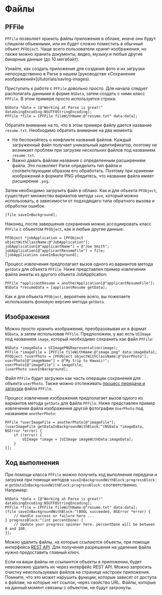 # Файлы

## PFFile

`PFFile` позволяет хранить файлы приложения в облаке, иначе они будут слишком объемными, или их будет сложно поместить в обычный объект `PFObject`. Чаще всего пользователи хранят изображения, но также можно хранить документы, видео, музыку и любые другие бинарные данные (до 10 мегабайт).

<div class='tip info'><div>
  Узнайте, как создать приложение для создания фото и их загрузки непосредственно в Parse в нашем [руководстве «Сохранение изображений»](/tutorials/saving-images).
</div></div>

Приступить к работе с `PFFile` довольно просто. Для начала следует располагать данными в форме `NSData`, затем создать с ними класс `PFFile`. В этом примере просто используется строка:

```objc
NSData *data = [@"Working at Parse is great!" dataUsingEncoding:NSUTF8StringEncoding];
PFFile *file = [PFFile fileWithName:@"resume.txt" data:data];
```

Обратите внимание на то, что в этом примере файлу дается название `resume.txt`. Необходимо обратить внимание на два момента: 

*   Не беспокойтесь о конфликте названий файлов. Каждый загруженный файл получает уникальный идентификатор, поэтому не возникает проблем при загрузке нескольких файлов под названием `resume.txt`.
*   Важно давать файлам названия с определенным расширением файла. Это позволяет Parse определить тип файла и соответствующим образом его обработать. Поэтому при хранении изображений в формате PNG убедитесь, что название файла имеет расширение `.png`.

Затем необходимо загрузить файл в облако. Как и для объекта `PFObject`, существует множество вариантов метода `save`, который можно использовать, в зависимости от подходящего типа обратного вызова и обработки ошибок.

```objc
[file saveInBackground];
```

Наконец, после завершения сохранения можно ассоциировать класс `PFFile` с объектом `PFObject`, как и любые другие данные:

```objc
PFObject *jobApplication = [PFObject objectWithClassName:@"JobApplication"];
jobApplication[@"applicantName"] = @"Joe Smith";
jobApplication[@"applicantResumeFile"] = file;
[jobApplication saveInBackground];
```

Процесс извлечения предполагает вызов одного из вариантов метода `getData` для объекта `PFFile`. Ниже представлен пример извлечения файла анкеты из другого объекта JobApplication:

```objc
PFFile *applicantResume = anotherApplication[@"applicantResumeFile"];
NSData *resumeData = [applicantResume getData];
```

Как и для объекта `PFObject`, вероятнее всего, вы пожелаете использовать фоновую версию метода `getData`.

## Изображения

Можно просто хранить изображения, преобразовывая их в формат `NSData`, а затем использовав `PFFile`. Предположим, у вас есть `UIImage` под названием `image`, который необходимо сохранить как файл `PFFile`:

```objc
NSData *imageData = UIImagePNGRepresentation(image);
PFFile *imageFile = [PFFile fileWithName:@"image.png" data:imageData];
PFObject *userPhoto = [PFObject objectWithClassName:@"UserPhoto"];
userPhoto[@"imageName"] = @"My trip to Hawaii!";
userPhoto[@"imageFile"] = imageFile;
[userPhoto saveInBackground];
```

Файл `PFFile` будет загружен как часть операции сохранения для объекта `userPhoto`. Также можно отслеживать [процесс передачи и загрузки](/docs/ru/ios_guide#files-progress) файла `PFFile`.

Процесс извлечения изображения предполагает вызов одного из вариантов метода `getData` для файла `PFFile`. Ниже представлен пример извлечения файла изображения другой фотографии `UserPhoto` под названием `anotherPhoto`:

```objc
PFFile *userImageFile = anotherPhoto[@"imageFile"];
[userImageFile getDataInBackgroundWithBlock:^(NSData *imageData, NSError *error) {
    if (!error) {
        UIImage *image = [UIImage imageWithData:imageData];
    }
}];
```

## Ход выполнения

При помощи класса `PFFile` можно получить ход выполнения передачи и загрузки при помощи методов `saveInBackgroundWithBlock:progressBlock:` и `getDataInBackgroundWithBlock:progressBlock:` соответственно. Например:

```objc
NSData *data = [@"Working at Parse is great!" dataUsingEncoding:NSUTF8StringEncoding];
PFFile *file = [PFFile fileWithName:@"resume.txt" data:data];
[file saveInBackgroundWithBlock:^(BOOL succeeded, NSError *error) {
    // Handle success or failure here ... 
} progressBlock:^(int percentDone) {
    // Update your progress spinner here. percentDone will be between 0 and 100.
}];
```

Можно удалить файлы, на которые ссылаются объекты, при помощи интерфейса [REST API](/docs/rest#files-deleting). Для получения разрешения на удаление файла нужно предоставить главный ключ.

Если на ваши файлы не ссылаются объекты в приложении, будет невозможно удалить их через интерфейс REST API. Можно запросить очистку неиспользуемых файлов на странице настроек приложения. Помните, что это может нарушить функции, которые зависят от доступа к файлам, на которые нет ссылок, через свойство URL. Файлы, которые на данный момент связаны с объектом, не будут затронуты.
